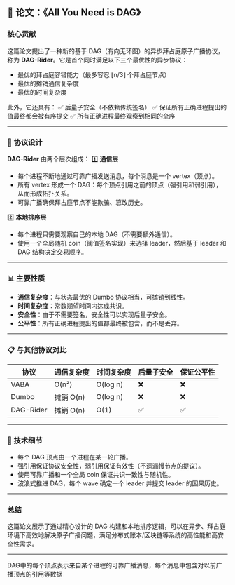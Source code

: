 ## 📄 论文：《All You Need is DAG》

### 核心贡献

这篇论文提出了一种新的基于 DAG（有向无环图）的异步拜占庭原子广播协议，称为 **DAG-Rider**。它是首个同时满足以下三个最优性的异步协议：

* 最优的拜占庭容错能力（最多容忍 ⌊n/3⌋ 个拜占庭节点）
* 最优的摊销通信复杂度
* 最优的时间复杂度

此外，它还具有：
✅ 后量子安全（不依赖传统签名）
✅ 保证所有正确进程提出的值最终都会被有序提交
✅ 所有正确进程最终观察到相同的全序

---

### 🦈 协议设计

**DAG-Rider** 由两个层次组成：
1️⃣ **通信层**

* 每个进程不断地通过可靠广播发送消息，每个消息是一个 vertex（顶点）。
* 所有 vertex 形成一个 DAG：每个顶点引用之前的顶点（强引用和弱引用），从而形成拓扑关系。
* 可靠广播确保拜占庭节点不能欺骗、篡改历史。

2️⃣ **本地排序层**

* 每个进程只需要观察自己的本地 DAG（不需要额外通信）。
* 使用一个全局随机 coin（阈值签名实现）来选择 leader，然后基于 leader 和 DAG 结构决定交易顺序。

---

### 📊 主要性质

* **通信复杂度**：与状态最优的 Dumbo 协议相当，可摊销到线性。
* **时间复杂度**：常数期望时间内达成共识。
* **安全性**：由于不需要签名，安全性可以实现后量子安全。
* **公平性**：所有正确进程提出的值都最终被包含，而不是丢弃。

---

### 📋 与其他协议对比

| 协议        | 通信复杂度   | 时间复杂度    | 后量子安全 | 保证公平性 |
| --------- | ------- | -------- | ----- | ----- |
| VABA      | O(n²)   | O(log n) | ❌     | ❌     |
| Dumbo     | 摊销 O(n) | O(log n) | ❌     | ❌     |
| DAG-Rider | 摊销 O(n) | O(1)     | ✅     | ✅     |

---

### 🔧 技术细节

* 每个 DAG 顶点由一个进程在某一轮广播。
* 强引用保证协议安全性，弱引用保证有效性（不遗漏慢节点的提议）。
* 使用可靠广播和一个全局 coin 保证共识一致性与随机性。
* 波浪式推进 DAG，每个 wave 确定一个 leader 并提交 leader 的因果历史。

---

### 总结

这篇论文展示了通过精心设计的 DAG 构建和本地排序逻辑，可以在异步、拜占庭环境下高效地解决原子广播问题，满足分布式账本/区块链等系统的高性能和高安全性需求。

---


DAG中的每个顶点表示来自某个进程的可靠广播消息，每个消息中包含对以前广播顶点的引用等数据